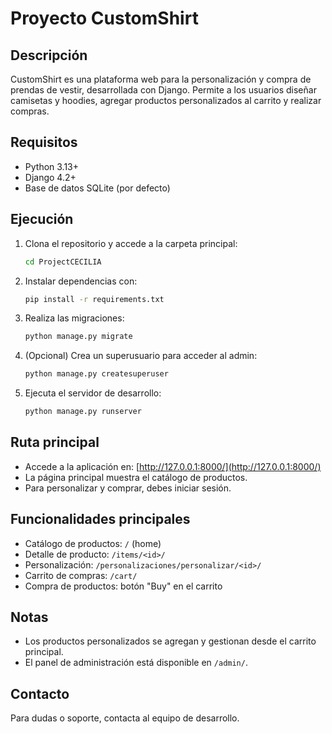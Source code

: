 # Proyecto CustomShirt

## Descripción
CustomShirt es una plataforma web para la personalización y compra de prendas de vestir, desarrollada con Django. Permite a los usuarios diseñar camisetas y hoodies, agregar productos personalizados al carrito y realizar compras.

## Requisitos
- Python 3.13+
- Django 4.2+
- Base de datos SQLite (por defecto)

## Ejecución
1. Clona el repositorio y accede a la carpeta principal:
	```bash
	cd ProjectCECILIA
	```
 2. Instalar dependencias con:
	```bash
	pip install -r requirements.txt
	```
3. Realiza las migraciones:
	```bash
	python manage.py migrate
	```
4. (Opcional) Crea un superusuario para acceder al admin:
	```bash
	python manage.py createsuperuser
	```
5. Ejecuta el servidor de desarrollo:
	```bash
	python manage.py runserver
	```

## Ruta principal
- Accede a la aplicación en: [http://127.0.0.1:8000/](http://127.0.0.1:8000/)
- La página principal muestra el catálogo de productos.
- Para personalizar y comprar, debes iniciar sesión.

## Funcionalidades principales
- Catálogo de productos: `/` (home)
- Detalle de producto: `/items/<id>/`
- Personalización: `/personalizaciones/personalizar/<id>/`
- Carrito de compras: `/cart/`
- Compra de productos: botón "Buy" en el carrito


## Notas
- Los productos personalizados se agregan y gestionan desde el carrito principal.
- El panel de administración está disponible en `/admin/`.

## Contacto
Para dudas o soporte, contacta al equipo de desarrollo.
